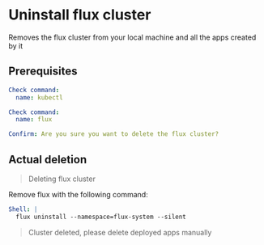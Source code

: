 # Uninstall flux cluster

Removes the flux cluster from your local machine and all the apps created by it

## Prerequisites

```yaml instacli
Check command:
  name: kubectl
```

```yaml instacli
Check command:
  name: flux
```

```yaml instacli
Confirm: Are you sure you want to delete the flux cluster?
```

## Actual deletion

> Deleting flux cluster

Remove flux with the following command:

```yaml instacli
Shell: |
  flux uninstall --namespace=flux-system --silent
```

> Cluster deleted, please delete deployed apps manually